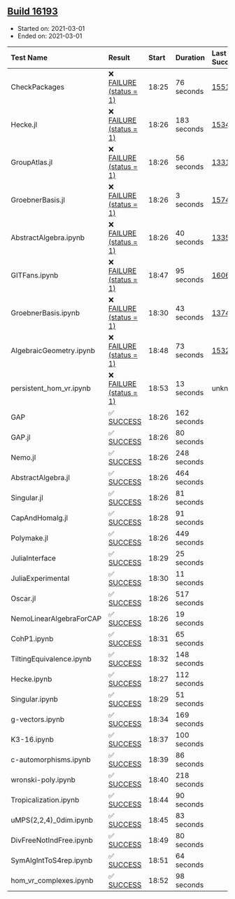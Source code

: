## [Build 16193](https://oscarci.mathematik.uni-kl.de/job/oscar/16193/)

* Started on: 2021-03-01
* Ended on: 2021-03-01

| Test Name    | Result | Start | Duration | Last Success | First Failure |
|:-------------|:-------|:------|:---------|:-------------|:--------------|
| CheckPackages | ❌ [FAILURE (status = 1)](https://oscarci.mathematik.uni-kl.de/job/oscar/16193/artifact/logs/build-16193/CheckPackages.log) | 18:25 | 76 seconds | [15514](https://oscarci.mathematik.uni-kl.de/job/oscar/15514/) | [15515](https://oscarci.mathematik.uni-kl.de/job/oscar/15515/) |
| Hecke.jl | ❌ [FAILURE (status = 1)](https://oscarci.mathematik.uni-kl.de/job/oscar/16193/artifact/logs/build-16193/Hecke.jl.log) | 18:26 | 183 seconds | [15344](https://oscarci.mathematik.uni-kl.de/job/oscar/15344/) | [15348](https://oscarci.mathematik.uni-kl.de/job/oscar/15348/) |
| GroupAtlas.jl | ❌ [FAILURE (status = 1)](https://oscarci.mathematik.uni-kl.de/job/oscar/16193/artifact/logs/build-16193/GroupAtlas.jl.log) | 18:26 | 56 seconds | [13311](https://oscarci.mathematik.uni-kl.de/job/oscar/13311/) | [13312](https://oscarci.mathematik.uni-kl.de/job/oscar/13312/) |
| GroebnerBasis.jl | ❌ [FAILURE (status = 1)](https://oscarci.mathematik.uni-kl.de/job/oscar/16193/artifact/logs/build-16193/GroebnerBasis.jl.log) | 18:26 | 3 seconds | [15745](https://oscarci.mathematik.uni-kl.de/job/oscar/15745/) | [15746](https://oscarci.mathematik.uni-kl.de/job/oscar/15746/) |
| AbstractAlgebra.ipynb | ❌ [FAILURE (status = 1)](https://oscarci.mathematik.uni-kl.de/job/oscar/16193/artifact/logs/build-16193/AbstractAlgebra.ipynb.log) | 18:26 | 40 seconds | [13355](https://oscarci.mathematik.uni-kl.de/job/oscar/13355/) | [13356](https://oscarci.mathematik.uni-kl.de/job/oscar/13356/) |
| GITFans.ipynb | ❌ [FAILURE (status = 1)](https://oscarci.mathematik.uni-kl.de/job/oscar/16193/artifact/logs/build-16193/GITFans.ipynb.log) | 18:47 | 95 seconds | [16068](https://oscarci.mathematik.uni-kl.de/job/oscar/16068/) | [16069](https://oscarci.mathematik.uni-kl.de/job/oscar/16069/) |
| GroebnerBasis.ipynb | ❌ [FAILURE (status = 1)](https://oscarci.mathematik.uni-kl.de/job/oscar/16193/artifact/logs/build-16193/GroebnerBasis.ipynb.log) | 18:30 | 43 seconds | [13748](https://oscarci.mathematik.uni-kl.de/job/oscar/13748/) | [13749](https://oscarci.mathematik.uni-kl.de/job/oscar/13749/) |
| AlgebraicGeometry.ipynb | ❌ [FAILURE (status = 1)](https://oscarci.mathematik.uni-kl.de/job/oscar/16193/artifact/logs/build-16193/AlgebraicGeometry.ipynb.log) | 18:48 | 73 seconds | [15322](https://oscarci.mathematik.uni-kl.de/job/oscar/15322/) | [15323](https://oscarci.mathematik.uni-kl.de/job/oscar/15323/) |
| persistent_hom_vr.ipynb | ❌ [FAILURE (status = 1)](https://oscarci.mathematik.uni-kl.de/job/oscar/16193/artifact/logs/build-16193/persistent_hom_vr.ipynb.log) | 18:53 | 13 seconds | unknown | unknown |
| GAP | ✅ [SUCCESS](https://oscarci.mathematik.uni-kl.de/job/oscar/16193/artifact/logs/build-16193/GAP.log) | 18:26 | 162 seconds |  |  |
| GAP.jl | ✅ [SUCCESS](https://oscarci.mathematik.uni-kl.de/job/oscar/16193/artifact/logs/build-16193/GAP.jl.log) | 18:26 | 80 seconds |  |  |
| Nemo.jl | ✅ [SUCCESS](https://oscarci.mathematik.uni-kl.de/job/oscar/16193/artifact/logs/build-16193/Nemo.jl.log) | 18:26 | 248 seconds |  |  |
| AbstractAlgebra.jl | ✅ [SUCCESS](https://oscarci.mathematik.uni-kl.de/job/oscar/16193/artifact/logs/build-16193/AbstractAlgebra.jl.log) | 18:26 | 464 seconds |  |  |
| Singular.jl | ✅ [SUCCESS](https://oscarci.mathematik.uni-kl.de/job/oscar/16193/artifact/logs/build-16193/Singular.jl.log) | 18:26 | 81 seconds |  |  |
| CapAndHomalg.jl | ✅ [SUCCESS](https://oscarci.mathematik.uni-kl.de/job/oscar/16193/artifact/logs/build-16193/CapAndHomalg.jl.log) | 18:28 | 91 seconds |  |  |
| Polymake.jl | ✅ [SUCCESS](https://oscarci.mathematik.uni-kl.de/job/oscar/16193/artifact/logs/build-16193/Polymake.jl.log) | 18:26 | 449 seconds |  |  |
| JuliaInterface | ✅ [SUCCESS](https://oscarci.mathematik.uni-kl.de/job/oscar/16193/artifact/logs/build-16193/JuliaInterface.log) | 18:29 | 25 seconds |  |  |
| JuliaExperimental | ✅ [SUCCESS](https://oscarci.mathematik.uni-kl.de/job/oscar/16193/artifact/logs/build-16193/JuliaExperimental.log) | 18:30 | 11 seconds |  |  |
| Oscar.jl | ✅ [SUCCESS](https://oscarci.mathematik.uni-kl.de/job/oscar/16193/artifact/logs/build-16193/Oscar.jl.log) | 18:26 | 517 seconds |  |  |
| NemoLinearAlgebraForCAP | ✅ [SUCCESS](https://oscarci.mathematik.uni-kl.de/job/oscar/16193/artifact/logs/build-16193/NemoLinearAlgebraForCAP.log) | 18:26 | 19 seconds |  |  |
| CohP1.ipynb | ✅ [SUCCESS](https://oscarci.mathematik.uni-kl.de/job/oscar/16193/artifact/logs/build-16193/CohP1.ipynb.log) | 18:31 | 65 seconds |  |  |
| TiltingEquivalence.ipynb | ✅ [SUCCESS](https://oscarci.mathematik.uni-kl.de/job/oscar/16193/artifact/logs/build-16193/TiltingEquivalence.ipynb.log) | 18:32 | 148 seconds |  |  |
| Hecke.ipynb | ✅ [SUCCESS](https://oscarci.mathematik.uni-kl.de/job/oscar/16193/artifact/logs/build-16193/Hecke.ipynb.log) | 18:27 | 112 seconds |  |  |
| Singular.ipynb | ✅ [SUCCESS](https://oscarci.mathematik.uni-kl.de/job/oscar/16193/artifact/logs/build-16193/Singular.ipynb.log) | 18:29 | 51 seconds |  |  |
| g-vectors.ipynb | ✅ [SUCCESS](https://oscarci.mathematik.uni-kl.de/job/oscar/16193/artifact/logs/build-16193/g-vectors.ipynb.log) | 18:34 | 169 seconds |  |  |
| K3-16.ipynb | ✅ [SUCCESS](https://oscarci.mathematik.uni-kl.de/job/oscar/16193/artifact/logs/build-16193/K3-16.ipynb.log) | 18:37 | 100 seconds |  |  |
| c-automorphisms.ipynb | ✅ [SUCCESS](https://oscarci.mathematik.uni-kl.de/job/oscar/16193/artifact/logs/build-16193/c-automorphisms.ipynb.log) | 18:39 | 86 seconds |  |  |
| wronski-poly.ipynb | ✅ [SUCCESS](https://oscarci.mathematik.uni-kl.de/job/oscar/16193/artifact/logs/build-16193/wronski-poly.ipynb.log) | 18:40 | 218 seconds |  |  |
| Tropicalization.ipynb | ✅ [SUCCESS](https://oscarci.mathematik.uni-kl.de/job/oscar/16193/artifact/logs/build-16193/Tropicalization.ipynb.log) | 18:44 | 90 seconds |  |  |
| uMPS(2,2,4)_0dim.ipynb | ✅ [SUCCESS](https://oscarci.mathematik.uni-kl.de/job/oscar/16193/artifact/logs/build-16193/uMPS-2-2-4-_0dim.ipynb.log) | 18:45 | 83 seconds |  |  |
| DivFreeNotIndFree.ipynb | ✅ [SUCCESS](https://oscarci.mathematik.uni-kl.de/job/oscar/16193/artifact/logs/build-16193/DivFreeNotIndFree.ipynb.log) | 18:49 | 80 seconds |  |  |
| SymAlgIntToS4rep.ipynb | ✅ [SUCCESS](https://oscarci.mathematik.uni-kl.de/job/oscar/16193/artifact/logs/build-16193/SymAlgIntToS4rep.ipynb.log) | 18:51 | 64 seconds |  |  |
| hom_vr_complexes.ipynb | ✅ [SUCCESS](https://oscarci.mathematik.uni-kl.de/job/oscar/16193/artifact/logs/build-16193/hom_vr_complexes.ipynb.log) | 18:52 | 98 seconds |  |  |
